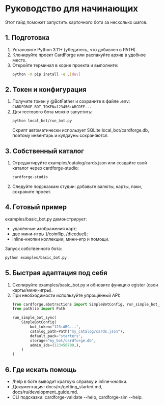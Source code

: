 # Руководство для начинающих

Этот гайд поможет запустить карточного бота за несколько шагов.

## 1. Подготовка
1. Установите Python 3.11+ (убедитесь, что добавлен в PATH).
2. Клонируйте проект CardForge или распакуйте архив в удобное место.
3. Откройте терминал в корне проекта и выполните:
   ```bash
   python -m pip install -e .[dev]
   ```

## 2. Токен и конфигурация
1. Получите токен у @BotFather и сохраните в файле .env:
   `
   CARDFORGE_BOT_TOKEN=123456:ABCDEF...
   `
2. Для тестового бота можно запустить:
   ```bash
   python local_bot/run_bot.py
   ```
   Скрипт автоматически использует SQLite local_bot/cardforge.db, поэтому инвентарь и кулдауны сохраняются.

## 3. Собственный каталог
1. Отредактируйте examples/catalog/cards.json или создайте свой каталог через cardforge-studio:
   ```bash
   cardforge-studio
   ```
2. Следуйте подсказкам студии: добавьте валюты, карты, паки, сохраните проект.

## 4. Готовый пример
examples/basic_bot.py демонстрирует:
- удалённые изображения карт;
- две мини-игры (/coinflip, /diceduel);
- inline-кнопки коллекции, мини-игр и помощи.

Запуск собственного бота:
```bash
python examples/basic_bot.py
```

## 5. Быстрая адаптация под себя
1. Скопируйте examples/basic_bot.py и обновите функцию 
egister (свои карты/мини-игры).
2. При необходимости используйте упрощённый API:
   ```python
   from cardforge.abstractions import SimpleBotConfig, run_simple_bot_sync
   from pathlib import Path

   run_simple_bot_sync(
       SimpleBotConfig(
           bot_token="123:ABC...",
           catalog_path=Path("my_catalog/cards.json"),
           default_pack="starters",
           storage="my_bot/cardforge.db",
           admin_ids=(123456789,),
       )
   )
   ```

## 6. Где искать помощь
- /help в боте выводит краткую справку и inline-кнопки.
- Документация: docs/ru/getting_started.md, docs/ru/development_guide.md.
- CLI подсказки: cardforge-validate --help, cardforge-sim --help.
